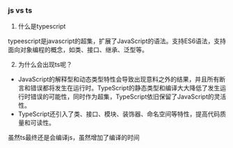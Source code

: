 ### js vs ts 

1. 什么是typescript 

typeescript是javascript的超集，扩展了JavaScript的语法。支持ES6语法，支持面向对象编程的概念，如类、接口、继承、泛型等。

2. 为什么会出现ts呢？
 - JavaScript的解释型和动态类型特性会导致出现意料之外的结果，并且所有断言和错误都将发生在运行时。TypeScript的静态类型和编译大大降低了发生运行时错误的可能性，同时作为超集，TypeScript依旧保留了JavaScript的灵活性。
 - TypeScript还引入了类、接口、模块、装饰器、命名空间等特性，提高代码质量和可读性。

虽然ts最终还是会编译js，虽然增加了编译的时间

